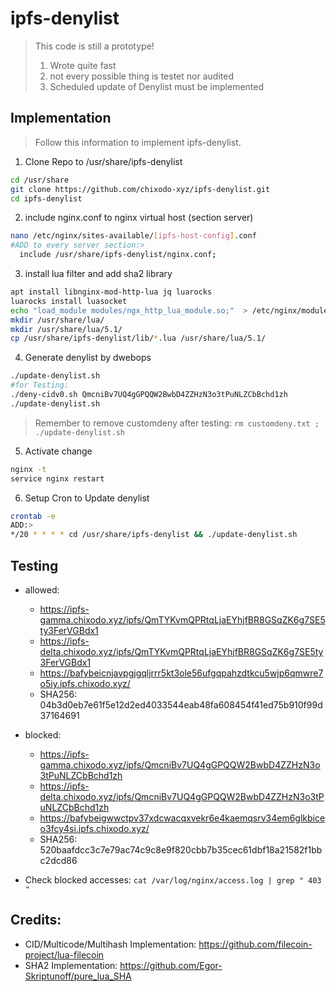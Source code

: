 # ipfs-denylist

>This code is still a prototype! 
>1. Wrote quite fast
>2. not every possible thing is testet nor audited
>3. Scheduled update of Denylist must be implemented

## Implementation

>Follow this information to implement ipfs-denylist.

1. Clone Repo to /usr/share/ipfs-denylist

```bash
cd /usr/share
git clone https://github.com/chixodo-xyz/ipfs-denylist.git
cd ipfs-denylist
```

2. include nginx.conf to nginx virtual host (section server)

```bash
nano /etc/nginx/sites-available/[ipfs-host-config].conf
#ADD to every server section:>
  include /usr/share/ipfs-denylist/nginx.conf;
```

3. install lua filter and add sha2 library

```bash
apt install libnginx-mod-http-lua jq luarocks
luarocks install luasocket
echo "load_module modules/ngx_http_lua_module.so;"  > /etc/nginx/modules-enabled/50-mod-http-lua.conf
mkdir /usr/share/lua/
mkdir /usr/share/lua/5.1/
cp /usr/share/ipfs-denylist/lib/*.lua /usr/share/lua/5.1/
```

4. Generate denylist by dwebops 

```bash
./update-denylist.sh
#for Testing: 
./deny-cidv0.sh QmcniBv7UQ4gGPQQW2BwbD4ZZHzN3o3tPuNLZCbBchd1zh
./update-denylist.sh
```

>Remember to remove customdeny after testing: `rm customdeny.txt ; ./update-denylist.sh`

5. Activate change

```bash
nginx -t
service nginx restart
```

6. Setup Cron to Update denylist
```bash
crontab -e
ADD:>
*/20 * * * * cd /usr/share/ipfs-denylist && ./update-denylist.sh
```

## Testing

- allowed:
  + https://ipfs-gamma.chixodo.xyz/ipfs/QmTYKvmQPRtqLjaEYhjfBR8GSqZK6g7SE5ty3FerVGBdx1
  + https://ipfs-delta.chixodo.xyz/ipfs/QmTYKvmQPRtqLjaEYhjfBR8GSqZK6g7SE5ty3FerVGBdx1
  + https://bafybeicnjavpgjgqljrrr5kt3ole56ufgqpahzdtkcu5wjp6qmwre7o5iy.ipfs.chixodo.xyz/
  + SHA256: 04b3d0eb7e61f5e12d2ed4033544eab48fa608454f41ed75b910f99d37164691

- blocked:
  + https://ipfs-gamma.chixodo.xyz/ipfs/QmcniBv7UQ4gGPQQW2BwbD4ZZHzN3o3tPuNLZCbBchd1zh
  + https://ipfs-delta.chixodo.xyz/ipfs/QmcniBv7UQ4gGPQQW2BwbD4ZZHzN3o3tPuNLZCbBchd1zh
  + https://bafybeigwwctpv37xdcwacqxvekr6e4kaemqsrv34em6glkbiceo3fcy4si.ipfs.chixodo.xyz/
  + SHA256: 520baafdcc3c7e79ac74c9c8e9f820cbb7b35cec61dbf18a21582f1bbc2dcd86

- Check blocked accesses: `cat /var/log/nginx/access.log | grep " 403 "`

## Credits:

- CID/Multicode/Multihash Implementation: https://github.com/filecoin-project/lua-filecoin
- SHA2 Implementation: https://github.com/Egor-Skriptunoff/pure_lua_SHA

